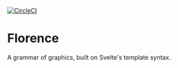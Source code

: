 [![CircleCI](https://circleci.com/gh/spatialnetworkslab/florence.svg?style=svg&circle-token=0f6f01c266249714fa0ca9f1f51834aca3b7c5b8)](https://circleci.com/gh/spatialnetworkslab/florence)

# Florence
A grammar of graphics, built on Svelte's template syntax.
